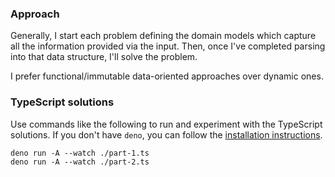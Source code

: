 ### Approach

Generally, I start each problem defining the domain models which capture all the information provided via the input. Then, once I've completed parsing into that data structure, I'll solve the problem.

I prefer functional/immutable data-oriented approaches over dynamic ones.

### TypeScript solutions

Use commands like the following to run and experiment with the TypeScript solutions. If you don't have `deno`, you can follow the [installation instructions](https://deno.land/manual@v1.28.2/getting_started/installation).

```
deno run -A --watch ./part-1.ts
deno run -A --watch ./part-2.ts
```

